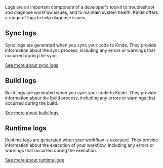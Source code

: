 
Logs are an important component of a developer's toolkit to troubleshoot and diagnose workflow issues, and to maintain system health. Kinde offers a range of logs to help diagnose issues.

## Sync logs

Sync logs are generated when you sync your code to Kinde. They provide information about the sync process, including any errors or warnings that occurred during the sync.

[See more about sync logs](/workflows/observability/workflow-sync-logs/)

## Build logs

Build logs are generated when you sync your code to Kinde. They provide information about the build process, including any errors or warnings that occurred during the build.

[See more about build logs](/workflows/observability/workflow-build-logs/)

## Runtime logs

Runtime logs are generated when your workflow is executed. They provide information about the execution of your workflow, including any errors or warnings that occurred during the execution.

[See more about runtime logs](/workflows/observability/workflow-runtime-logs/)

